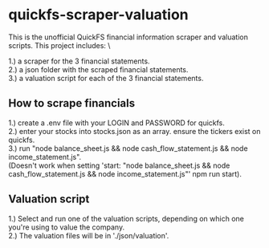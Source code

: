 # quickfs-scraper-valuation

This is the unofficial QuickFS financial information scraper and valuation scripts.
This project includes: \

1.) a scraper for the 3 financial statements.\
2.) a json folder with the scraped financial statements.\
3.) a valuation script for each of the 3 financial statements.

## How to scrape financials

1.) create a .env file with your LOGIN and PASSWORD for quickfs.\
2.) enter your stocks into stocks.json as an array. ensure the tickers exist on quickfs.\
3.) run "node balance_sheet.js && node cash_flow_statement.js && node income_statement.js".\
(Doesn't work when setting 'start: "node balance_sheet.js && node cash_flow_statement.js && node income_statement.js"' npm run start).

## Valuation script

1.) Select and run one of the valuation scripts, depending on which one you're using to value the company.\
2.) The valuation files will be in './json/valuation'.
